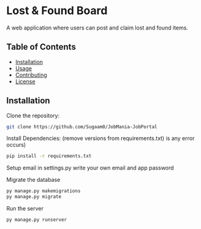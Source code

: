 # Lost & Found Board

A web application where users can post and claim lost and found items.

## Table of Contents
- [Installation](#installation)
- [Usage](#usage)
- [Contributing](#contributing)
- [License](#license)

## Installation

Clone the repository:

```bash
git clone https://github.com/Sugaam0/JobMania-JobPortal

````
Install Dependencies: (remove versions from requirements.txt) is any error occurs)

````bash
pip install -r requirements.txt
````
Setup email in settings.py write your own email and app password

Migrate the database
```bash
py manage.py makemigrations
py manage.py migrate
```
Run the server
```
py manage.py runserver

